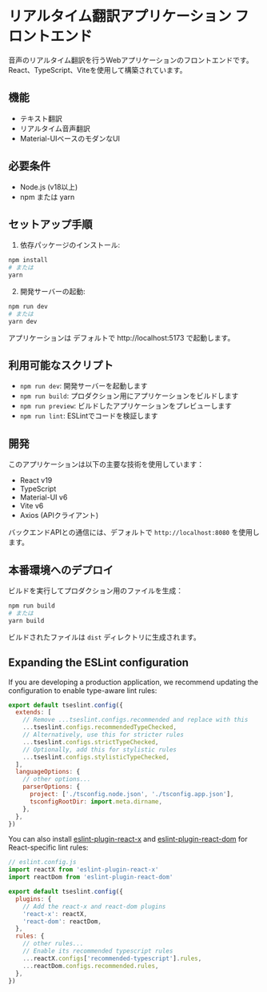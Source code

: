 # リアルタイム翻訳アプリケーション フロントエンド

音声のリアルタイム翻訳を行うWebアプリケーションのフロントエンドです。React、TypeScript、Viteを使用して構築されています。

## 機能

- テキスト翻訳
- リアルタイム音声翻訳
- Material-UIベースのモダンなUI

## 必要条件

- Node.js (v18以上)
- npm または yarn

## セットアップ手順

1. 依存パッケージのインストール:
```bash
npm install
# または
yarn
```

2. 開発サーバーの起動:
```bash
npm run dev
# または
yarn dev
```

アプリケーションは デフォルトで http://localhost:5173 で起動します。

## 利用可能なスクリプト

- `npm run dev`: 開発サーバーを起動します
- `npm run build`: プロダクション用にアプリケーションをビルドします
- `npm run preview`: ビルドしたアプリケーションをプレビューします
- `npm run lint`: ESLintでコードを検証します

## 開発

このアプリケーションは以下の主要な技術を使用しています：

- React v19
- TypeScript
- Material-UI v6
- Vite v6
- Axios (APIクライアント)

バックエンドAPIとの通信には、デフォルトで `http://localhost:8080` を使用します。

## 本番環境へのデプロイ

ビルドを実行してプロダクション用のファイルを生成：

```bash
npm run build
# または
yarn build
```

ビルドされたファイルは `dist` ディレクトリに生成されます。

## Expanding the ESLint configuration

If you are developing a production application, we recommend updating the configuration to enable type-aware lint rules:

```js
export default tseslint.config({
  extends: [
    // Remove ...tseslint.configs.recommended and replace with this
    ...tseslint.configs.recommendedTypeChecked,
    // Alternatively, use this for stricter rules
    ...tseslint.configs.strictTypeChecked,
    // Optionally, add this for stylistic rules
    ...tseslint.configs.stylisticTypeChecked,
  ],
  languageOptions: {
    // other options...
    parserOptions: {
      project: ['./tsconfig.node.json', './tsconfig.app.json'],
      tsconfigRootDir: import.meta.dirname,
    },
  },
})
```

You can also install [eslint-plugin-react-x](https://github.com/Rel1cx/eslint-react/tree/main/packages/plugins/eslint-plugin-react-x) and [eslint-plugin-react-dom](https://github.com/Rel1cx/eslint-react/tree/main/packages/plugins/eslint-plugin-react-dom) for React-specific lint rules:

```js
// eslint.config.js
import reactX from 'eslint-plugin-react-x'
import reactDom from 'eslint-plugin-react-dom'

export default tseslint.config({
  plugins: {
    // Add the react-x and react-dom plugins
    'react-x': reactX,
    'react-dom': reactDom,
  },
  rules: {
    // other rules...
    // Enable its recommended typescript rules
    ...reactX.configs['recommended-typescript'].rules,
    ...reactDom.configs.recommended.rules,
  },
})
```